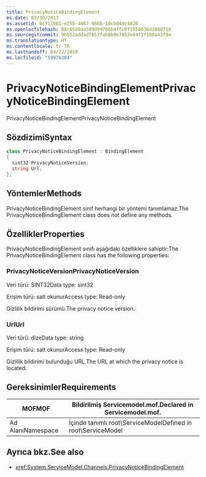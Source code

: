 ```yaml
---
title: PrivacyNoticeBindingElement
ms.date: 03/30/2017
ms.assetid: 0cf110b1-e25b-4d67-986b-10cb04dc4826
ms.openlocfilehash: 04c65d0aa589d99766b4ffc8f1550036d2880718
ms.sourcegitcommit: 9b552addadfb57fab0b9e7852ed4f1f1b8a42f8e
ms.translationtype: HT
ms.contentlocale: tr-TR
ms.lasthandoff: 04/22/2019
ms.locfileid: "59976384"
---
```

# <a name="privacynoticebindingelement"></a><span data-ttu-id="b3acb-102">PrivacyNoticeBindingElement</span><span class="sxs-lookup"><span data-stu-id="b3acb-102">PrivacyNoticeBindingElement</span></span>
<span data-ttu-id="b3acb-103">PrivacyNoticeBindingElement</span><span class="sxs-lookup"><span data-stu-id="b3acb-103">PrivacyNoticeBindingElement</span></span>  
  
## <a name="syntax"></a><span data-ttu-id="b3acb-104">Sözdizimi</span><span class="sxs-lookup"><span data-stu-id="b3acb-104">Syntax</span></span>  
  
```csharp
class PrivacyNoticeBindingElement : BindingElement  
{  
  sint32 PrivacyNoticeVersion;  
  string Url;  
};  
```  
  
## <a name="methods"></a><span data-ttu-id="b3acb-105">Yöntemler</span><span class="sxs-lookup"><span data-stu-id="b3acb-105">Methods</span></span>  
 <span data-ttu-id="b3acb-106">PrivacyNoticeBindingElement sınıf herhangi bir yöntemi tanımlamaz.</span><span class="sxs-lookup"><span data-stu-id="b3acb-106">The PrivacyNoticeBindingElement class does not define any methods.</span></span>  
  
## <a name="properties"></a><span data-ttu-id="b3acb-107">Özellikler</span><span class="sxs-lookup"><span data-stu-id="b3acb-107">Properties</span></span>  
 <span data-ttu-id="b3acb-108">PrivacyNoticeBindingElement sınıfı aşağıdaki özelliklere sahiptir:</span><span class="sxs-lookup"><span data-stu-id="b3acb-108">The PrivacyNoticeBindingElement class has the following properties:</span></span>  
  
### <a name="privacynoticeversion"></a><span data-ttu-id="b3acb-109">PrivacyNoticeVersion</span><span class="sxs-lookup"><span data-stu-id="b3acb-109">PrivacyNoticeVersion</span></span>  
 <span data-ttu-id="b3acb-110">Veri türü: SINT32</span><span class="sxs-lookup"><span data-stu-id="b3acb-110">Data type: sint32</span></span>  
  
 <span data-ttu-id="b3acb-111">Erişim türü: salt okunur</span><span class="sxs-lookup"><span data-stu-id="b3acb-111">Access type: Read-only</span></span>  
  
 <span data-ttu-id="b3acb-112">Gizlilik bildirimi sürümü.</span><span class="sxs-lookup"><span data-stu-id="b3acb-112">The privacy notice version.</span></span>  
  
### <a name="url"></a><span data-ttu-id="b3acb-113">Url</span><span class="sxs-lookup"><span data-stu-id="b3acb-113">Url</span></span>  
 <span data-ttu-id="b3acb-114">Veri türü: dize</span><span class="sxs-lookup"><span data-stu-id="b3acb-114">Data type: string</span></span>  
  
 <span data-ttu-id="b3acb-115">Erişim türü: salt okunur</span><span class="sxs-lookup"><span data-stu-id="b3acb-115">Access type: Read-only</span></span>  
  
 <span data-ttu-id="b3acb-116">Gizlilik bildirimi bulunduğu URL.</span><span class="sxs-lookup"><span data-stu-id="b3acb-116">The URL at which the privacy notice is located.</span></span>  
  
## <a name="requirements"></a><span data-ttu-id="b3acb-117">Gereksinimler</span><span class="sxs-lookup"><span data-stu-id="b3acb-117">Requirements</span></span>  
  
|<span data-ttu-id="b3acb-118">MOF</span><span class="sxs-lookup"><span data-stu-id="b3acb-118">MOF</span></span>|<span data-ttu-id="b3acb-119">Bildirilmiş Servicemodel.mof.</span><span class="sxs-lookup"><span data-stu-id="b3acb-119">Declared in Servicemodel.mof.</span></span>|  
|---------|-----------------------------------|  
|<span data-ttu-id="b3acb-120">Ad Alanı</span><span class="sxs-lookup"><span data-stu-id="b3acb-120">Namespace</span></span>|<span data-ttu-id="b3acb-121">İçinde tanımlı root\ServiceModel</span><span class="sxs-lookup"><span data-stu-id="b3acb-121">Defined in root\ServiceModel</span></span>|  
  
## <a name="see-also"></a><span data-ttu-id="b3acb-122">Ayrıca bkz.</span><span class="sxs-lookup"><span data-stu-id="b3acb-122">See also</span></span>

- <xref:System.ServiceModel.Channels.PrivacyNoticeBindingElement>
